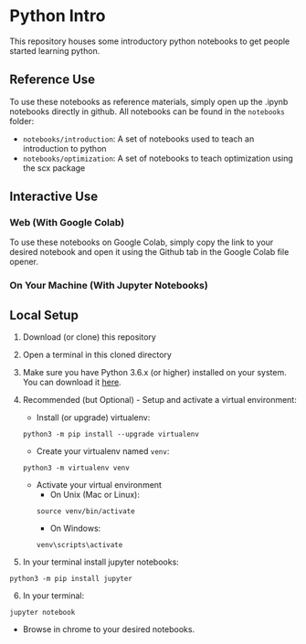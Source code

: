 # Python Intro

This repository houses some introductory python notebooks to get people started learning python.

## Reference Use

To use these notebooks as reference materials, simply open up the .ipynb notebooks directly in github. All notebooks can be found in the `notebooks` folder:
- `notebooks/introduction`: A set of notebooks used to teach an introduction to python
- `notebooks/optimization`: A set of notebooks to teach optimization using the scx package

## Interactive Use

### Web (With Google Colab)
To use these notebooks on Google Colab, simply copy the link to your desired notebook and open it using the Github tab in the Google Colab file opener.

### On Your Machine (With Jupyter Notebooks)

## Local Setup

1. Download (or clone) this repository
2. Open a terminal in this cloned directory
3. Make sure you have Python 3.6.x (or higher) installed on your system. You can download it [here](https://www.python.org/downloads/).
4. Recommended (but Optional) - Setup and activate a virtual environment:  

    - Install (or upgrade) virtualenv:
    ```
    python3 -m pip install --upgrade virtualenv
    ```
    - Create your virtualenv named `venv`:
    ```
    python3 -m virtualenv venv
    ```
    - Activate your virtual environment
        - On Unix (Mac or Linux):
        ```
        source venv/bin/activate
        ```
        - On Windows:
        ```
        venv\scripts\activate
        ```

5. In your terminal install jupyter notebooks:
```
python3 -m pip install jupyter
```
6. In your terminal:
  ```
  jupyter notebook
  ```
   - Browse in chrome to your desired notebooks.
